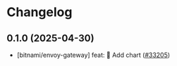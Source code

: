# Changelog

## 0.1.0 (2025-04-30)

* [bitnami/envoy-gateway] feat: :tada: Add chart ([#33205](https://github.com/bitnami/charts/pull/33205))

